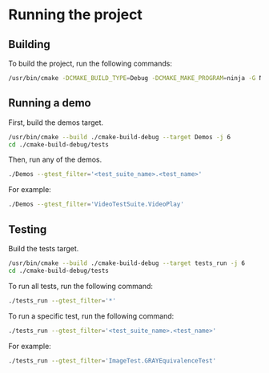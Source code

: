 # Running the project
## Building
To build the project, run the following commands:
```bash
/usr/bin/cmake -DCMAKE_BUILD_TYPE=Debug -DCMAKE_MAKE_PROGRAM=ninja -G Ninja -S . -B ./cmake-build-debug
```

## Running a demo
First, build the demos target.
```bash
/usr/bin/cmake --build ./cmake-build-debug --target Demos -j 6
cd ./cmake-build-debug/tests
```
Then, run any of the demos.
```bash
./Demos --gtest_filter='<test_suite_name>.<test_name>'
```
For example:
```bash
./Demos --gtest_filter='VideoTestSuite.VideoPlay'
```

## Testing
Build the tests target.
```bash
/usr/bin/cmake --build ./cmake-build-debug --target tests_run -j 6
cd ./cmake-build-debug/tests
```
To run all tests, run the following command:
```bash
./tests_run --gtest_filter='*'
```
To run a specific test, run the following command:
```bash
./tests_run --gtest_filter='<test_suite_name>.<test_name>'
```
For example:
```bash
./tests_run --gtest_filter='ImageTest.GRAYEquivalenceTest'
```
